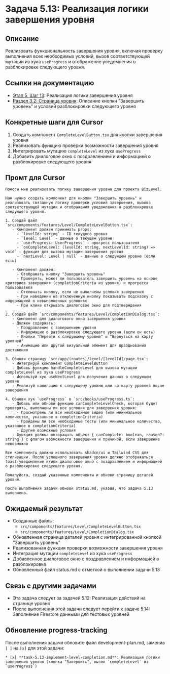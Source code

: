 # Задача 5.13: Реализация логики завершения уровня

## Описание
Реализовать функциональность завершения уровня, включая проверку выполнения всех необходимых условий, вызов соответствующей мутации из хука `useProgress` и отображение уведомления о разблокировке следующего уровня.

## Ссылки на документацию
- [Этап 5, Шаг 13](../BizLevel-%20План%20Реализации%20Проекта.%2031.03.rtf): Реализация логики завершения уровня
- [Раздел 3.2: Страница уровня](../Данные%20по%20МВП,%2025.04.pdf): Описание кнопки "Завершить уровень" и условий разблокировки следующего уровня

## Конкретные шаги для Cursor
1. Создать компонент `CompleteLevelButton.tsx` для кнопки завершения уровня
2. Реализовать функцию проверки возможности завершения уровня
3. Интегрировать мутацию `completeLevel` из хука `useProgress`
4. Добавить диалоговое окно с поздравлением и информацией о разблокировке следующего уровня

## Промт для Cursor
```
Помоги мне реализовать логику завершения уровня для проекта BizLevel.

Нам нужно создать компонент для кнопки "Завершить уровень" и реализовать связанную логику проверки условий завершения, вызова соответствующей мутации и отображения уведомления о разблокировке следующего уровня.

1. Создай файл `src/components/features/Level/CompleteLevelButton.tsx`:
   - Компонент должен принимать props:
     - `levelId: string` - ID текущего уровня
     - `level: Level` - данные о текущем уровне
     - `userProgress: UserProgress` - прогресс пользователя
     - `onCompleteLevel: (levelId: string, nextLevelId: string) => void` - функция для вызова мутации завершения уровня
     - `nextLevel: Level | null` - данные о следующем уровне (если есть)
   
   - Компонент должен:
     - Отображать кнопку "Завершить уровень"
     - Проверять, может ли пользователь завершить уровень на основе критериев завершения (completionCriteria из уровня) и прогресса пользователя
     - Отключать кнопку, если не выполнены условия завершения
     - При наведении на отключенную кнопку показывать подсказку с информацией о невыполненных условиях
     - При клике открывать диалоговое окно для подтверждения

2. Создай файл `src/components/features/Level/CompletionDialog.tsx`:
   - Компонент для диалогового окна завершения уровня
   - Должен содержать:
     - Поздравление с завершением уровня
     - Информацию о разблокировке следующего уровня (если он есть)
     - Кнопки "Перейти к следующему уровню" и "Вернуться на карту уровней"
     - Анимацию или другой визуальный элемент для празднования достижения

3. Обнови страницу `src/app/(routes)/level/[levelId]/page.tsx`:
   - Интегрируй компонент CompleteLevelButton
   - Добавь функцию handleCompleteLevel для вызова мутации completeLevel из хука useProgress
   - Используй хук useNextLevel для получения данных о следующем уровне
   - Реализуй навигацию к следующему уровню или на карту уровней после завершения

4. Обнови хук `useProgress` в `src/hooks/useProgress.ts`:
   - Добавь или обнови функцию canCompleteLevelCheck, которая будет проверять, выполнены ли все условия для завершения уровня:
     - Просмотрены ли все необходимые видео (или минимальное количество, указанное в completionCriteria)
     - Пройдены ли все необходимые тесты (или минимальное количество, указанное в completionCriteria)
     - Другие возможные условия
   - Функция должна возвращать объект { canComplete: boolean, reason?: string } с флагом возможности завершения и причиной, если завершение невозможно

Все компоненты должны использовать shadcn/ui и Tailwind CSS для стилизации. После успешного завершения уровня должно отображаться toast-уведомление и/или диалоговое окно с поздравлением и информацией о разблокировке следующего уровня.

Пожалуйста, создай указанные компоненты и обнови страницу деталей уровня.

После выполнения задачи обнови status.md, указав, что задача 5.13 выполнена.
```

## Ожидаемый результат
- Созданные файлы:
  - `src/components/features/Level/CompleteLevelButton.tsx`
  - `src/components/features/Level/CompletionDialog.tsx`
- Обновленная страница деталей уровня с интегрированной кнопкой "Завершить уровень"
- Реализованная функция проверки возможности завершения уровня
- Интеграция мутации `completeLevel` из хука `useProgress`
- Добавленное диалоговое окно с поздравлением и информацией о разблокировке
- Обновленный файл status.md с отметкой о выполнении задачи 5.13

## Связь с другими задачами
- Эта задача следует за задачей 5.12: Реализация действий на странице уровня
- После выполнения этой задачи следует перейти к задаче 5.14: Заполнение Firestore данными для тестовых уровней

## Обновление progress-tracking
После выполнения задачи обновите файл development-plan.md, заменив `[ ]` на `[x]` для этой задачи:
```
* [x] **task-5.13-implement-level-completion.md**: Реализация логики завершения уровня (кнопка "Завершить", вызов `completeLevel` из `useProgress`)
```
